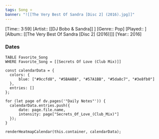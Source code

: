 ```yaml
---
tags: Song ⭐ 
banner: "![[The Very Best Of Sandra [Disc 2] (2016).jpg]]"
---
```

[Time:: 3:59]
[Artist:: [[DJ Bobo & Sandra]] ]
[Genre:: Pop]
[Played:: ]
[Album:: [[The Very Best Of Sandra [Disc 2] (2016)]]]
[Year:: 2016]
### Dates
````dataview
TABLE Favorite_Song
WHERE Favorite_Song = [[Secrets Of Love (Club Mix)]]
````
  ```dataviewjs
const calendarData = { 
	colors: { 
		blue: ["#9ccfd8", "#5BAAB8", "#57A1BB", "#5da8c7", "#3e8fb0"] 
	}, 
	entries: [] 
}; 

for (let page of dv.pages('"Daily Notes"')) { 
	calendarData.entries.push({ 
		date: page.file.name, 
		intensity: page["Secrets_Of_Love_(Club_Mix)"]
	}); 
} 

renderHeatmapCalendar(this.container, calendarData);
```

